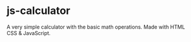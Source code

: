 # js-calculator
A very simple calculator with the basic math operations. Made with HTML CSS &amp; JavaScript.
